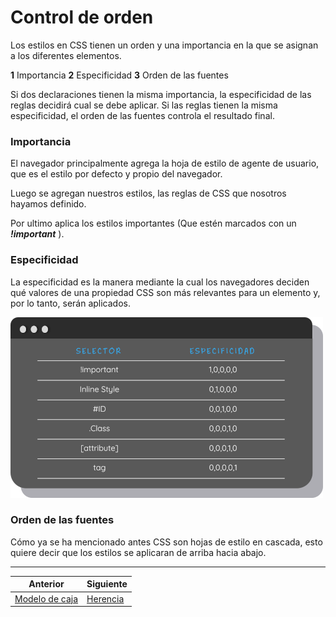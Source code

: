 # Control de orden

Los estilos en CSS tienen un orden y una importancia en la que se asignan a los diferentes elementos.

**1** Importancia
**2** Especificidad
**3** Orden de las fuentes

Si dos declaraciones tienen la misma importancia, la especificidad de las reglas decidirá cual se debe aplicar. Si las reglas tienen la misma especificidad, el orden de las fuentes controla el resultado final.


### Importancia

El navegador principalmente agrega la hoja de estilo de agente de usuario, que es el estilo por defecto y propio del navegador.  

Luego se agregan nuestros estilos, las reglas de CSS que nosotros hayamos definido.

Por ultimo aplica los estilos importantes (Que estén marcados con un **_*!important*_** ).

### Especificidad

La especificidad es la manera mediante la cual los navegadores deciden qué valores de una propiedad CSS son más relevantes para un elemento y, por lo tanto, serán aplicados.


![](../img/especifi.png)

### Orden de las fuentes

Cómo ya se ha mencionado antes CSS son hojas de estilo en cascada, esto quiere decir que los estilos se aplicaran de arriba hacia abajo.

***

| Anterior                   | Siguiente                     |
|----------------------------|-------------------------------|
| [Modelo de caja](/boxmodel/) | [Herencia](/herencia/)|